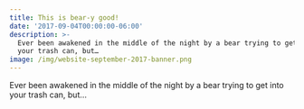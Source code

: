 ```yaml
---
title: This is bear-y good!
date: '2017-09-04T00:00:00-06:00'
description: >-
  Ever been awakened in the middle of the night by a bear trying to get into
  your trash can, but…
image: /img/website-september-2017-banner.png
---
```

Ever been awakened in the middle of the night by a bear trying to get into your trash can, but…
